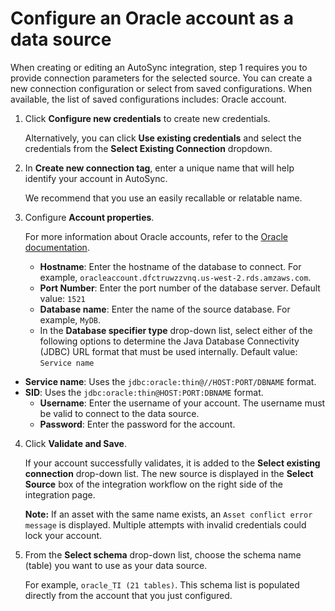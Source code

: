 # Configure an Oracle account as a data source

When creating or editing an AutoSync integration, step 1 requires you to provide connection parameters for the selected source. You can create a new connection configuration or select from saved configurations. When available, the list of saved configurations includes: Oracle account.

1.  Click **Configure new credentials** to create new credentials.

    Alternatively, you can click **Use existing credentials** and select the credentials from the **Select Existing Connection** dropdown.

2.  In **Create new connection tag**, enter a unique name that will help identify your account in AutoSync.

    We recommend that you use an easily recallable or relatable name.

3.  Configure **Account properties**.

    For more information about Oracle accounts, refer to the [Oracle documentation](https://docs.oracle.com/cd/E11882_01/server.112/e10897/users_secure.htm#ADMQS007).

    -   **Hostname**: Enter the hostname of the database to connect. For example, `oracleaccount.dfctruwzzvnq.us-west-2.rds.amzaws.com`.
    -   **Port Number**: Enter the port number of the database server. Default value: `1521`
    -   **Database name**: Enter the name of the source database. For example, `MyDB`.
    -   In the **Database specifier type** drop-down list, select either of the following options to determine the Java Database Connectivity \(JDBC\) URL format that must be used internally. Default value: `Service name`

-   **Service name**: Uses the `jdbc:oracle:thin@//HOST:PORT/DBNAME` format.
-   **SID**: Uses the `jdbc:oracle:thin@HOST:PORT:DBNAME` format.
    -   **Username**: Enter the username of your account. The username must be valid to connect to the data source.
    -   **Password**: Enter the password for the account.
4.  Click **Validate and Save**.

    If your account successfully validates, it is added to the **Select existing connection** drop-down list. The new source is displayed in the **Select Source** box of the integration workflow on the right side of the integration page.

    **Note:** If an asset with the same name exists, an `Asset conflict error message` is displayed. Multiple attempts with invalid credentials could lock your account.

5.  From the **Select schema** drop-down list, choose the schema name \(table\) you want to use as your data source.

    For example, `oracle_TI (21 tables)`. This schema list is populated directly from the account that you just configured.


